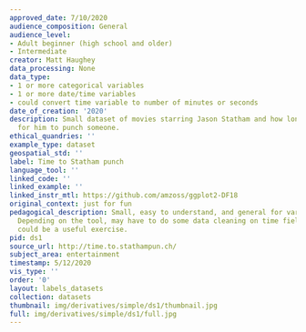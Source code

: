 ```yaml
---
approved_date: 7/10/2020
audience_composition: General
audience_level:
- Adult beginner (high school and older)
- Intermediate
creator: Matt Haughey
data_processing: None
data_type:
- 1 or more categorical variables
- 1 or more date/time variables
- could convert time variable to number of minutes or seconds
date_of_creation: '2020'
description: Small dataset of movies starring Jason Statham and how long it takes
  for him to punch someone.
ethical_quandries: ''
example_type: dataset
geospatial_std: ''
label: Time to Statham punch
language_tool: ''
linked_code: ''
linked_example: ''
linked_instr_mtl: https://github.com/amzoss/ggplot2-DF18
original_context: just for fun
pedagogical_description: Small, easy to understand, and general for various audiences.
  Depending on the tool, may have to do some data cleaning on time field, so that
  could be a useful exercise.
pid: ds1
source_url: http://time.to.stathampun.ch/
subject_area: entertainment
timestamp: 5/12/2020
vis_type: ''
order: '0'
layout: labels_datasets
collection: datasets
thumbnail: img/derivatives/simple/ds1/thumbnail.jpg
full: img/derivatives/simple/ds1/full.jpg
---
```


